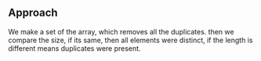 ## Approach

We make a set of the array, which removes all the duplicates.
then we compare the size, if its same, then all elements were distinct, if the length is different means duplicates were present.

